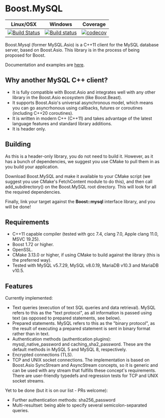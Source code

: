 # Boost.MySQL

 Linux/OSX | Windows | Coverage
-----------|---------|----------
[![Build Status](https://travis-ci.com/anarthal/mysql-asio.png?branch=master)](https://github.com/anarthal/mysql-asio) | [![Build status](https://ci.appveyor.com/api/projects/status/slqnb8mt91v33p1y/branch/master?svg=true)](https://ci.appveyor.com/project/anarthal/mysql-asio/branch/master) | [![codecov](https://codecov.io/gh/anarthal/mysql-asio/branch/master/graph/badge.svg)](https://codecov.io/gh/anarthal/mysql-asio/branch/master)

Boost.Mysql (former MySQL.Asio) is a C++11 client for the MySQL database server, based on Boost.Asio.
This library is in the process of being proposed for Boost.

Documentation and examples are [here](https://anarthal.github.io/boost-mysql/index.html).

## Why another MySQL C++ client?

- It is fully compatible with Boost.Asio and integrates well with any other
  library in the Boost.Asio ecosystem (like Boost.Beast).
- It supports Boost.Asio's universal asynchronous model, which means you can
  go asyncrhonous using callbacks, futures or coroutines (including C++20 coroutines).
- It is written in modern C++ (C++11) and takes advantage of the latest language
  features and standard library additions.
- It is header only.

## Building

As this is a header-only library, you do not need to build it. However, as it
has a bunch of dependencies, we suggest you use CMake to pull them in as you build
your application.

Download Boost.MySQL and make it available to your CMake script (we suggest you use
CMake's FetchContent module to do this), and then call add_subdirectory() on the
Boost.MySQL root directory. This will look for all the required dependencies.

Finally, link your target against the **Boost::mysql** interface library, and you will be done!

## Requirements

- C++11 capable compiler (tested with gcc 7.4, clang 7.0, Apple clang 11.0, MSVC 19.25).
- Boost 1.72 or higher.
- OpenSSL.
- CMake 3.13.0 or higher, if using CMake to build against the library (this is the preferred way).
- Tested with MySQL v5.7.29, MySQL v8.0.19, MariaDB v10.3 and MariaDB v10.5.

## Features

Currently implemented:
- Text queries (execution of text SQL queries and data retrieval).
  MySQL refers to this as the "text protocol", as all information is passed using text
  (as opposed to prepared statements, see below).
- Prepared statements. MySQL refers to this as the "binary protocol", as the result
  of executing a prepared statement is sent in binary format rather than in text.
- Authentication methods (authentication plugins): mysql_native_password and
  caching_sha2_password. These are the default methods in MySQL 5 and MySQL 8,
  respectively.
- Encrypted connections (TLS).
- TCP and UNIX socket connections. The implementation is based on Boost.Asio
  SyncStream and AsyncStream concepts, so it is generic and can be used with
  any stream that fulfills these concept's requirements. There are user-friendly
  typedefs and regression tests for TCP and UNIX socket streams.

Yet to be done (but it is on our list - PRs welcome):

- Further authentication methods: sha256_password
- Multi-resultset: being able to specify several semicolon-separated queries. 
